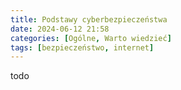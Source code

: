 ```yaml
---
title: Podstawy cyberbezpieczeństwa
date: 2024-06-12 21:58
categories: [Ogólne, Warto wiedzieć]
tags: [bezpieczeństwo, internet]
---
```


todo

<!--

Todo:
- hasła
- https
- publiczne wifi
- aktualizacje
- nielegalne oprogramowanie
- phisihng: literówki w nazwach

-->